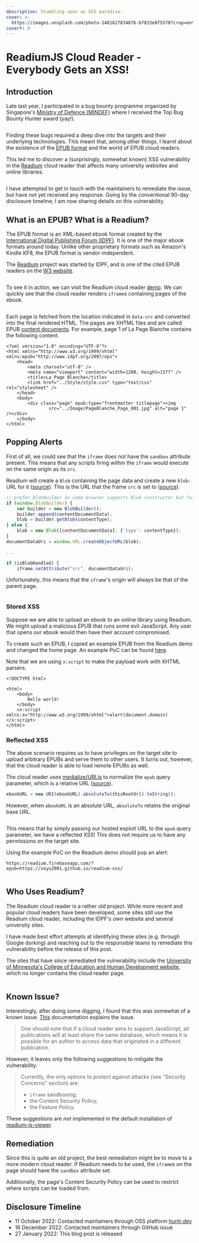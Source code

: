 ```yaml
---
description: Stumbling upon an XSS paradise.
cover: >-
  https://images.unsplash.com/photo-1481627834876-b7833e8f5570?crop=entropy&cs=tinysrgb&fm=jpg&ixid=MnwxOTcwMjR8MHwxfHNlYXJjaHwxfHxsaWJyYXJ5fGVufDB8fHx8MTY3NDY3MTAyNw&ixlib=rb-4.0.3&q=80
coverY: 0
---
```


# ReadiumJS Cloud Reader - Everybody Gets an XSS!

## Introduction

Late last year, I participated in a bug bounty programme organized by Singapore's [Ministry of Defence (MINDEF)](https://www.mindef.gov.sg/) where I received the Top Bug Bounty Hunter award (yay!).

<figure><img src="../.gitbook/assets/cert.jpeg" alt=""><figcaption></figcaption></figure>

Finding these bugs required a deep dive into the targets and their underlying technologies. This meant that, among other things, I learnt about the existence of the [EPUB format](https://www.w3.org/AudioVideo/ebook/) and the world of EPUB cloud readers.

This led me to discover a (surprisingly, somewhat known) XSS vulnerability in the [Readium](https://github.com/readium) cloud reader that affects many university websites and online libraries.

<figure><img src="../.gitbook/assets/78utju.jpeg" alt=""><figcaption></figcaption></figure>

I have attempted to get in touch with the maintainers to remediate the issue, but have not yet received any response. Going by the conventional 90-day disclosure timeline, I am now sharing details on this vulnerability.

## What is an EPUB? What is a Readium?

The EPUB format is an XML-based ebook format created by the [International Digital Publishing Forum (IDPF)](https://idpf.org/). It is one of the major ebook formats around today. Unlike other proprietary formats such as Amazon's Kindle KF8, the EPUB format is vendor-independent.

The [Readium](https://readium.org/) project was started by IDPF, and is one of the cited EPUB readers on the [W3 website](https://www.w3.org/AudioVideo/ebook/).

<figure><img src="../.gitbook/assets/Screenshot 2023-01-26 at 10.31.10 PM.png" alt=""><figcaption></figcaption></figure>

To see it in action, we can visit the Readium cloud reader [demo](https://readium.firebaseapp.com/). We can quickly see that the cloud reader renders `iframe`s containing pages of the ebook.

<figure><img src="../.gitbook/assets/Screenshot 2023-01-26 at 11.00.24 PM.png" alt=""><figcaption></figcaption></figure>

Each page is fetched from the location indicated in `data-src` and converted into the final rendered HTML. The pages are XHTML files and are called EPUB [content documents](https://www.w3.org/publishing/epub3/epub-contentdocs.html). For example, page 1 of La Page Blanche contains the following content.

```markup
<?xml version="1.0" encoding="UTF-8"?>
<html xmlns="http://www.w3.org/1999/xhtml" xmlns:epub="http://www.idpf.org/2007/ops">
    <head>
        <meta charset="utf-8" />
        <meta name="viewport" content="width=1200, height=1577" />
        <title>La Page Blanche</title>
        <link href="../Style/style.css" type="text/css" rel="stylesheet" />
    </head>
    <body>
        <div class="page" epub:type="frontmatter titlepage"><img
                src="../Image/PageBlanche_Page_001.jpg" alt="page 1" /></div>
    </body>
</html>
```

## Popping Alerts

First of all, we could see that the `iframe` does not have the `sandbox` attribute present. This means that any scripts firing within the `iframe` would execute on the same origin as its `src`.

Readium will create a `Blob` containing the page data and create a new `blob:` URL for it ([source](https://github.com/readium/readium-js/blob/999d7c32bcdd1184bcc248312267c6e744d737b9/js/epub-fetch/iframe\_zip\_loader.js#L117-L125)). This is the URL that the frame `src` is set to ([source](https://github.com/readium/readium-js/blob/999d7c32bcdd1184bcc248312267c6e744d737b9/js/epub-fetch/iframe\_zip\_loader.js#L280-L281)).

```javascript
// prefer BlobBuilder as some browser supports Blob constructor but fails using it
if (window.BlobBuilder) {
    var builder = new BlobBuilder();
    builder.append(contentDocumentData);
    blob = builder.getBlob(contentType);
} else {
    blob = new Blob([contentDocumentData], {'type': contentType});
}
documentDataUri = window.URL.createObjectURL(blob);

...

if (isBlobHandled) {
    iframe.setAttribute("src", documentDataUri);
```

Unfortunately, this means that the `iframe`'s origin will always be that of the parent page.

<figure><img src="../.gitbook/assets/Screenshot 2023-01-26 at 11.43.55 PM.png" alt=""><figcaption></figcaption></figure>

### Stored XSS

Suppose we are able to upload an ebook to an online library using Readium. We might upload a malicious EPUB that runs some evil JavaScript. Any user that opens our ebook would then have their account compromised.

To create such an EPUB, I copied an example EPUB from the Readium demo and changed the home page. An example PoC can be found [here](https://github.com/zeyu2001/readium-xss).

Note that we are using `x:script` to make the payload work with XHTML parsers.

```markup
<!DOCTYPE html>

<html>
    <body>
        Hello world!
    </body>
    <x:script xmlns:x="http://www.w3.org/1999/xhtml">alert(document.domain)</x:script>
</html>
```

### Reflected XSS

The above scenario requires us to have privileges on the target site to upload arbitrary EPUBs and serve them to other users. It turns out, however, that the cloud reader is able to load remote EPUBs as well.

The cloud reader uses [medialize/URI.js](https://github.com/medialize/URI.js) to normalize the `epub` query parameter, which is a relative URL ([source](https://github.com/readium/readium-js/blob/master/js/Readium.js#L171-L181)).

```javascript
ebookURL = new URI(ebookURL).absoluteTo(thisRootUrl).toString();
```

However, when `ebookURL` is an absolute URL, `absoluteTo` retains the original base URL.

<figure><img src="../.gitbook/assets/Screenshot 2023-01-27 at 12.05.21 AM.png" alt=""><figcaption></figcaption></figure>

This means that by simply passing our hosted exploit URL to the `epub` query parameter, we have a reflected XSS! This does not require us to have any permissions on the target site.

Using the example PoC on the Readium demo should pop an alert:

`https://readium.firebaseapp.com/?epub=https://zeyu2001.github.io/readium-xss/`

<figure><img src="../.gitbook/assets/Screenshot 2023-01-27 at 12.12.53 AM.png" alt=""><figcaption></figcaption></figure>

## Who Uses Readium?

The Readium cloud reader is a rather old project. While more recent and popular cloud readers have been developed, some sites still use the Readium cloud reader, including the IDPF's own website and several university sites.

I have made best effort attempts at identifying these sites (e.g. through Google dorking) and reaching out to the responsible teams to remediate this vulnerability before the release of this post.

The sites that have since remediated the vulnerability include the [University of Minnesota's College of Education and Human Development website](https://www.cehd.umn.edu/), which no longer contains the cloud reader page.

<figure><img src="../.gitbook/assets/Screenshot 2023-01-27 at 12.18.10 AM.png" alt=""><figcaption></figcaption></figure>

## Known Issue?

Interestingly, after doing some digging, I found that this was somewhat of a known issue. [This](https://readium.org/architecture/server/origin.html#serving-contents-in-the-web-context) documentation explains the issue.

> One should note that if a cloud reader aims to support JavaScript, all publications will at least share the same database, which means it is possible for an author to access data that originated in a different publication.

However, it leaves only the following suggestions to mitigate the vulnerability.

> Currently, the only options to protect against attacks (see "Security Concerns" section) are:
>
> * `iframe` sandboxing;
> * the Content Security Policy;
> * the Feature Policy.

These suggestions are _not_ implemented in the default installation of [readium-js-viewer](https://github.com/readium/readium-js-viewer).

## Remediation

Since this is quite an old project, the best remediation might be to move to a more modern cloud reader. If Readium needs to be used, the `iframe`s on the page should have the `sandbox` attribute set.

Additionally, the page's Content Security Policy can be used to restrict where scripts can be loaded from.

## Disclosure Timeline

* 11 October 2022: Contacted maintainers through OSS platform [huntr.dev](https://huntr.dev/)
* 16 December 2022: Contacted maintainers through GitHub issue
* 27 January 2022: This blog post is released
